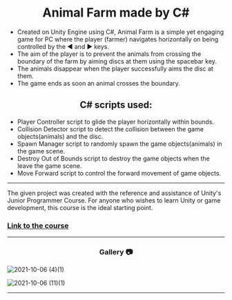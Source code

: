 <h1 align="center">Animal Farm made by C# </h1>

- Created on Unity Engine using C#, Animal Farm is a simple yet engaging game for PC where the player (farmer) navigates horizontally on being controlled by the ◀️ and ▶️ keys.
- The aim of the player is to prevent the animals from crossing the boundary of the farm by aiming discs at them using the spacebar key.
- The animals disappear when the player successfully aims the disc at them.
- The game ends as soon an animal crosses the boundary.
<h2 align="center">C# scripts used:</h2>

- Player Controller script to glide the player horizontally within bounds.
- Collision Detector script to detect the collision between the game objects(animals) and the disc.
- Spawn Manager script to randomly spawn the game objects(animals) in the game scene.
- Destroy Out of Bounds script to destroy the game objects when the leave the game scene.
- Move Forward script to control the forward movement of game objects.


<hr>

The given project was created with the reference and assistance of Unity's Junior Programmer Course. For anyone who wishes to learn Unity or game development, this course is the ideal starting point.
<h3>

<a href = "https://learn.unity.com/mission/programming-basics?pathwayId=5f7e17e1edbc2a5ec21a20af" target="_blank">Link to the course</a>  
</h3>
<hr> 

<h3 align= "center">Gallery 📷 </h3>

![2021-10-06 (4)(1)](https://user-images.githubusercontent.com/77115160/136147197-5f60b861-ec91-47bd-a01e-72ad59be27ff.png)

![2021-10-06 (11)(1)](https://user-images.githubusercontent.com/77115160/136147266-f71d32a1-7143-4a26-9d4a-ac7c9e041aef.png)
<hr>
